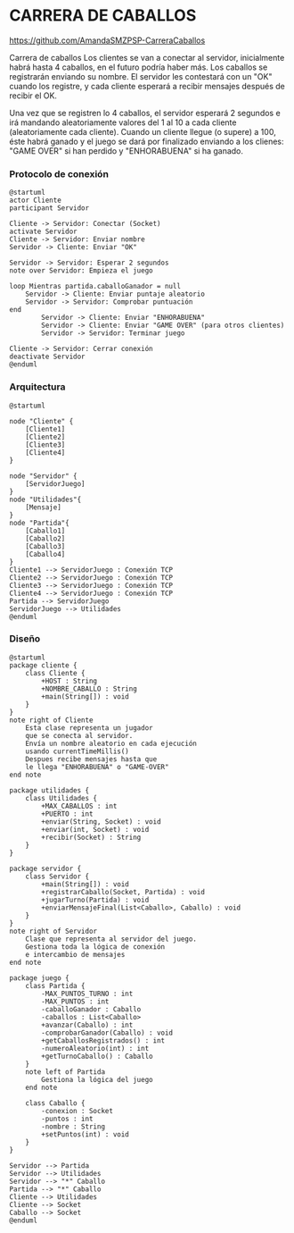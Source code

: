 # CARRERA DE CABALLOS                         
https://github.com/AmandaSMZPSP-CarreraCaballos

Carrera de caballos
Los clientes se van a conectar al servidor, inicialmente habrá hasta 4 caballos, en el futuro podría haber más. Los caballos se registrarán enviando su nombre. El servidor les contestará con un "OK" cuando los registre, y cada cliente esperará a recibir mensajes después de recibir el OK.

Una vez que se registren lo 4 caballos, el servidor esperará 2 segundos e irá mandando aleatoriamente valores del 1 al 10 a cada cliente (aleatoriamente cada cliente). Cuando un cliente llegue (o supere) a 100, éste habrá ganado y el juego se dará por finalizado enviando a los clienes: "GAME OVER" si han perdido y "ENHORABUENA" si ha ganado.

### Protocolo de conexión
```plantuml
@startuml
actor Cliente
participant Servidor

Cliente -> Servidor: Conectar (Socket)
activate Servidor
Cliente -> Servidor: Enviar nombre
Servidor -> Cliente: Enviar "OK"

Servidor -> Servidor: Esperar 2 segundos
note over Servidor: Empieza el juego

loop Mientras partida.caballoGanador = null
    Servidor -> Cliente: Enviar puntaje aleatorio
    Servidor -> Servidor: Comprobar puntuación
end
        Servidor -> Cliente: Enviar "ENHORABUENA"
        Servidor -> Cliente: Enviar "GAME OVER" (para otros clientes)
        Servidor -> Servidor: Terminar juego

Cliente -> Servidor: Cerrar conexión
deactivate Servidor
@enduml

```
### Arquitectura

```plantuml
@startuml

node "Cliente" {
    [Cliente1]
    [Cliente2]
    [Cliente3]
    [Cliente4]
}

node "Servidor" {
    [ServidorJuego]
}
node "Utilidades"{
    [Mensaje]
}
node "Partida"{
    [Caballo1]
    [Caballo2]
    [Caballo3]
    [Caballo4]
}
Cliente1 --> ServidorJuego : Conexión TCP
Cliente2 --> ServidorJuego : Conexión TCP
Cliente3 --> ServidorJuego : Conexión TCP
Cliente4 --> ServidorJuego : Conexión TCP
Partida --> ServidorJuego
ServidorJuego --> Utilidades
@enduml

```
### Diseño

```plantuml
@startuml
package cliente {
    class Cliente {
        +HOST : String
        +NOMBRE_CABALLO : String
        +main(String[]) : void
    }
}
note right of Cliente
    Esta clase representa un jugador 
    que se conecta al servidor.
    Envía un nombre aleatorio en cada ejecución 
    usando currentTimeMillis()
    Despues recibe mensajes hasta que
    le llega "ENHORABUENA" o "GAME-OVER"
end note

package utilidades {
    class Utilidades {
        +MAX_CABALLOS : int
        +PUERTO : int
        +enviar(String, Socket) : void
        +enviar(int, Socket) : void
        +recibir(Socket) : String
    }
}

package servidor {
    class Servidor {
        +main(String[]) : void
        +registrarCaballo(Socket, Partida) : void
        +jugarTurno(Partida) : void
        +enviarMensajeFinal(List<Caballo>, Caballo) : void
    }
}
note right of Servidor
    Clase que representa al servidor del juego.
    Gestiona toda la lógica de conexión
    e intercambio de mensajes
end note

package juego {
    class Partida {
        -MAX_PUNTOS_TURNO : int
        -MAX_PUNTOS : int
        -caballoGanador : Caballo
        -caballos : List<Caballo>
        +avanzar(Caballo) : int
        -comprobarGanador(Caballo) : void
        +getCaballosRegistrados() : int
        -numeroAleatorio(int) : int
        +getTurnoCaballo() : Caballo
    }
    note left of Partida
        Gestiona la lógica del juego
    end note
    
    class Caballo {
        -conexion : Socket
        -puntos : int
        -nombre : String
        +setPuntos(int) : void
    }
}

Servidor --> Partida
Servidor --> Utilidades
Servidor --> "*" Caballo
Partida --> "*" Caballo
Cliente --> Utilidades
Cliente --> Socket
Caballo --> Socket
@enduml
```